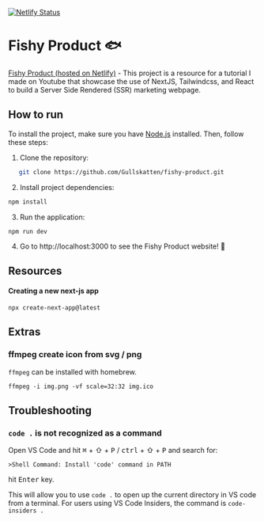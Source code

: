 [![Netlify Status](https://api.netlify.com/api/v1/badges/2fd7dbe5-c224-4a8e-bf46-a08001682844/deploy-status)](https://app.netlify.com/sites/fishy-product/deploys)

# Fishy Product 🐟

[Fishy Product (hosted on Netlify)](https://fishy-product.netlify.app/) -
This project is a resource for a tutorial I made on Youtube that showcase the use of NextJS, Tailwindcss, and React to build a Server Side Rendered (SSR) marketing webpage.

## How to run

To install the project, make sure you have [Node.js](https://nodejs.org) installed. Then, follow these steps:

1. Clone the repository:

```bash
   git clone https://github.com/Gullskatten/fishy-product.git
```

2. Install project dependencies:

```bash
npm install

```

3. Run the application:

```
npm run dev
```

4. Go to http://localhost:3000 to see the Fishy Product website! 🎉

## Resources

#### Creating a new next-js app

```console
npx create-next-app@latest
```

## Extras

### ffmpeg create icon from svg / png

`ffmpeg` can be installed with homebrew.

```console
ffmpeg -i img.png -vf scale=32:32 img.ico
```

## Troubleshooting

### `code .` is not recognized as a command

Open VS Code and hit <kbd>⌘</kbd> + ⇧ + <kbd>P</kbd> / <kbd>ctrl</kbd> + ⇧ + <kbd>P</kbd> and search for:

```console
>Shell Command: Install 'code' command in PATH
```

hit <kbd>Enter</kbd> key.

This will allow you to use `code .` to open up the current directory in VS code from a terminal. For users using VS Code Insiders, the command is `code-insiders .`
